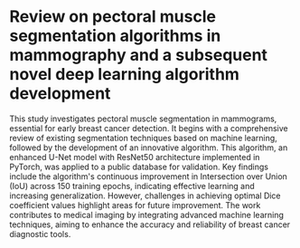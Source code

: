 # Review on pectoral muscle segmentation algorithms in mammography and a subsequent novel deep learning algorithm development

This study investigates pectoral muscle segmentation in mammograms, essential for early breast cancer detection. It begins with a comprehensive review of existing segmentation techniques based on machine learning, followed by the development of an innovative algorithm. This algorithm, an enhanced U-Net model with ResNet50 architecture implemented in PyTorch, was applied to a public database for validation. Key findings include the algorithm's continuous improvement in Intersection over Union (IoU) across 150 training epochs, indicating effective learning and increasing generalization. However, challenges in achieving optimal Dice coefficient values highlight areas for future improvement. The work contributes to medical imaging by integrating advanced machine learning techniques, aiming to enhance the accuracy and reliability of breast cancer diagnostic tools.
